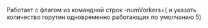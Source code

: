 Работает с флагом из командной строк  -numVorkers=( и указать количество горутин одновременно работающих по умолчанию 5)

